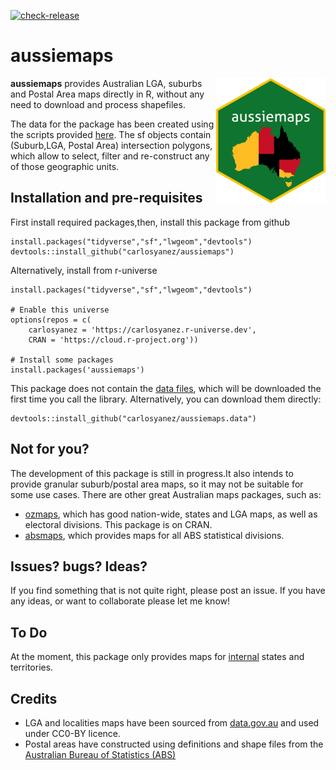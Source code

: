 <!-- badges: start -->
[![check-release](https://github.com/carlosyanez/aussiemaps/workflows/check-release/badge.svg)](https://github.com/carlosyanez/aussiemaps/actions)
<!-- badges: end -->

aussiemaps
================

<img src="https://github.com/carlosyanez/aussiemaps/raw/master/img/hexSticker.png" width = "175" height = "200" align="right" />

**aussiemaps** provides Australian LGA, suburbs and Postal Area maps
directly in R, without any need to download and process shapefiles.

The data for the package has been created using the scripts provided
[here](https://github.com/carlosyanez/Australian_Polygons). The sf
objects contain (Suburb,LGA, Postal Area) intersection polygons, which
allow to select, filter and re-construct any of those geographic units.

## Installation and pre-requisites

First install required packages,then, install this package from github

```
install.packages("tidyverse","sf","lwgeom","devtools")
devtools::install_github("carlosyanez/aussiemaps")
```
Alternatively, install from r-universe

```
install.packages("tidyverse","sf","lwgeom","devtools")

# Enable this universe
options(repos = c(
    carlosyanez = 'https://carlosyanez.r-universe.dev',
    CRAN = 'https://cloud.r-project.org'))

# Install some packages
install.packages('aussiemaps')

```

This package does not contain the [data files](https://github.com/carlosyanez/aussiemaps.data), which will be downloaded the first time you call the library. Alternatively, you can download them directly:

```
devtools::install_github("carlosyanez/aussiemaps.data")

```


## Not for you?

The development of this package is still in progress.It also intends to
provide granular suburb/postal area maps, so it may not be suitable for
some use cases. There are other great Australian maps packages, such as:

-   [ozmaps](https://mdsumner.github.io/ozmaps/), which has good
    nation-wide, states and LGA maps, as well as electoral divisions.
    This package is on CRAN.
-   [absmaps](https://github.com/wfmackey/absmaps), which provides maps
    for all ABS statistical divisions.

## Issues? bugs? Ideas?

If you find something that is not quite right, please post an issue. If
you have any ideas, or want to collaborate please let me know!

## To Do

At the moment, this package only provides maps for
[internal](https://en.wikipedia.org/wiki/States_and_territories_of_Australia)
states and territories.

## Credits

-   LGA and localities maps have been sourced from
    [data.gov.au](htttp:///data.gov.au) and used under CC0-BY licence.
-   Postal areas have constructed using definitions and shape files from
    the [Australian Bureau of Statistics (ABS)](https://www.abs.gov.au/)
